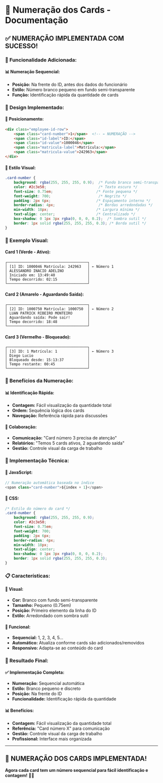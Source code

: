 # 🔢 Numeração dos Cards - Documentação

## ✅ **NUMERAÇÃO IMPLEMENTADA COM SUCESSO!**

### **🎯 Funcionalidade Adicionada:**

#### **📊 Numeração Sequencial:**
- **Posição:** Na frente do ID, antes dos dados do funcionário
- **Estilo:** Número branco pequeno em fundo semi-transparente
- **Função:** Identificação rápida da quantidade de cards

### **🎨 Design Implementado:**

#### **📍 Posicionamento:**
```html
<div class="employee-id-row">
    <span class="card-number">1</span>  <!-- ← NUMERAÇÃO -->
    <span class="id-label">ID:</span>
    <span class="id-value">1000046</span>
    <span class="matricula-label">Matrícula:</span>
    <span class="matricula-value">242963</span>
</div>
```

#### **🎨 Estilo Visual:**
```css
.card-number {
    background: rgba(255, 255, 255, 0.9);  /* Fundo branco semi-transparente */
    color: #2c3e50;                        /* Texto escuro */
    font-size: 0.75em;                    /* Fonte pequena */
    font-weight: 700;                      /* Negrito */
    padding: 2px 6px;                     /* Espaçamento interno */
    border-radius: 4px;                    /* Bordas arredondadas */
    min-width: 18px;                      /* Largura mínima */
    text-align: center;                   /* Centralizado */
    box-shadow: 0 1px 3px rgba(0, 0, 0, 0.2);  /* Sombra sutil */
    border: 1px solid rgba(255, 255, 255, 0.3); /* Borda sutil */
}
```

### **🔢 Exemplo Visual:**

#### **Card 1 (Verde - Ativo):**
```
┌─────────────────────────────────────┐
│ [1] ID: 1000046 Matrícula: 242963   │ ← Número 1
│ ALESSANDRO INACIO ADELINO           │
│ Iniciado em: 13:49:40               │
│ Tempo decorrido: 02:15              │
└─────────────────────────────────────┘
```

#### **Card 2 (Amarelo - Aguardando Saída):**
```
┌─────────────────────────────────────┐
│ [2] ID: 1000750 Matrícula: 1000750  │ ← Número 2
│ LUAN PATRICK RIBEIRO MONTEIRO       │
│ Aguardando saída: Pode sair!        │
│ Tempo decorrido: 18:48              │
└─────────────────────────────────────┘
```

#### **Card 3 (Vermelho - Bloqueado):**
```
┌─────────────────────────────────────┐
│ [3] ID: 1 Matrícula: 1              │ ← Número 3
│ Diego Lucio                         │
│ Bloqueado desde: 15:13:37           │
│ Tempo restante: 00:45               │
└─────────────────────────────────────┘
```

### **🎯 Benefícios da Numeração:**

#### **📊 Identificação Rápida:**
- **Contagem:** Fácil visualização da quantidade total
- **Ordem:** Sequência lógica dos cards
- **Navegação:** Referência rápida para discussões

#### **👥 Colaboração:**
- **Comunicação:** "Card número 3 precisa de atenção"
- **Relatórios:** "Temos 5 cards ativos, 2 aguardando saída"
- **Gestão:** Controle visual da carga de trabalho

### **🔧 Implementação Técnica:**

#### **📝 JavaScript:**
```javascript
// Numeração automática baseada no índice
<span class="card-number">${index + 1}</span>
```

#### **🎨 CSS:**
```css
/* Estilo do número do card */
.card-number {
    background: rgba(255, 255, 255, 0.9);
    color: #2c3e50;
    font-size: 0.75em;
    font-weight: 700;
    padding: 2px 6px;
    border-radius: 4px;
    min-width: 18px;
    text-align: center;
    box-shadow: 0 1px 3px rgba(0, 0, 0, 0.2);
    border: 1px solid rgba(255, 255, 255, 0.3);
}
```

### **📋 Características:**

#### **🎨 Visual:**
- **Cor:** Branco com fundo semi-transparente
- **Tamanho:** Pequeno (0.75em)
- **Posição:** Primeiro elemento da linha do ID
- **Estilo:** Arredondado com sombra sutil

#### **🔢 Funcional:**
- **Sequencial:** 1, 2, 3, 4, 5...
- **Automático:** Atualiza conforme cards são adicionados/removidos
- **Responsivo:** Adapta-se ao conteúdo do card

### **🎉 Resultado Final:**

#### **✅ Implementação Completa:**
- **Numeração:** Sequencial automática
- **Estilo:** Branco pequeno e discreto
- **Posição:** Na frente do ID
- **Funcionalidade:** Identificação rápida da quantidade

#### **📊 Benefícios:**
- **Contagem:** Fácil visualização da quantidade total
- **Referência:** "Card número X" para comunicação
- **Gestão:** Controle visual da carga de trabalho
- **Profissional:** Interface mais organizada

---

## 🎯 **NUMERAÇÃO DOS CARDS IMPLEMENTADA!**

**Agora cada card tem um número sequencial para fácil identificação e contagem!** 🔢✨

